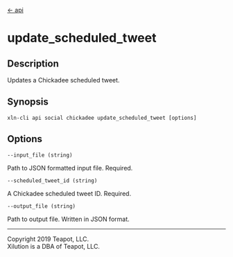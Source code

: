 [<- api](../../../api/index.md)

# update_scheduled_tweet

## Description

Updates a Chickadee scheduled tweet.

## Synopsis

```
xln-cli api social chickadee update_scheduled_tweet [options]
```

## Options

`--input_file (string)`

Path to JSON formatted input file. Required.

`--scheduled_tweet_id (string)`

A Chickadee scheduled tweet ID. Required.

`--output_file (string)`

Path to output file. Written in JSON format.

---
Copyright 2019 Teapot, LLC.  
Xilution is a DBA of Teapot, LLC.
